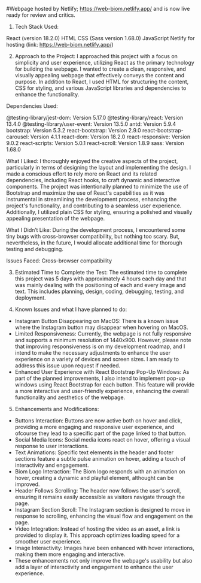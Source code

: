 #Webpage hosted by Netlify; https://web-biom.netlify.app/ and is now live ready for review and critics.

1. Tech Stack Used:

React (version 18.2.0)
HTML
CSS (Sass version 1.68.0)
JavaScript
Netlify for hosting (link: https://web-biom.netlify.app/)

2. Approach to the Project:
I approached this project with a focus on simplicity and user experience, utilizing React as the primary technology for building the webpage. I wanted to create a clean, responsive, and visually appealing webpage that effectively conveys the content and purpose. In addition to React, I used HTML for structuring the content, CSS for styling, and various JavaScript libraries and dependencies to enhance the functionality.

Dependencies Used:

@testing-library/jest-dom: Version 5.17.0
@testing-library/react: Version 13.4.0
@testing-library/user-event: Version 13.5.0
antd: Version 5.9.4
bootstrap: Version 5.3.2
react-bootstrap: Version 2.9.0
react-bootstrap-carousel: Version 4.1.1
react-dom: Version 18.2.0
react-responsive: Version 9.0.2
react-scripts: Version 5.0.1
react-scroll: Version 1.8.9
sass: Version 1.68.0


What I Liked:
I thoroughly enjoyed the creative aspects of the project, particularly in terms of designing the layout and implementing the design. I made a conscious effort to rely more on React and its related dependencies, including React hooks, to craft dynamic and interactive components. The project was intentionally planned to minimize the use of Bootstrap and maximize the use of React's capabilities as it was instrumental in streamlining the development process, enhancing the project's functionality, and contributing to a seamless user experience. Additionally, I utilized plain CSS for styling, ensuring a polished and visually appealing presentation of the webpage.

What I Didn’t Like:
During the development process, I encountered some tiny bugs with cross-browser compatibility, but nothing too scary. But, nevertheless, in the future, I would allocate additional time for thorough testing and debugging.

Issues Faced:
Cross-browser compatibility

3. Estimated Time to Complete the Test:
The estimated time to complete this project was 5 days with approximately 4 hours each day and that was mainly dealing with the positioning of each and every image and text. This includes planning, design, coding, debugging, testing, and deployment.

4. Known Issues and what I have planned to do:

- Instagram Button Disappearing on MacOS: There is a known issue where the Instagram button may disappear when hovering on MacOS.
- Limited Responsiveness: Currently, the webpage is not fully responsive and supports a minimum resolution of 1440x900. However, please note that improving responsiveness is on my development roadmap, and I intend to make the necessary adjustments to enhance the user experience on a variety of devices and screen sizes. I am ready to address this issue upon request if needed.
- Enhanced User Experience with React Bootstrap Pop-Up Windows: As part of the planned improvements, I also intend to implement pop-up windows using React Bootstrap for each button. This feature will provide a more interactive and user-friendly experience, enhancing the overall functionality and aesthetics of the webpage.

5. Enhancements and Modifications:
   
- Buttons Interaction: Buttons are now active both on hover and click, providing a more engaging and responsive user experience, and ofcourse they lead to a specific part of the page linked to that button.
- Social Media Icons: Social media icons react on hover, offering a visual response to user interactions.
- Text Animations: Specific text elements in the header and footer sections feature a subtle pulse animation on hover, adding a touch of interactivity and engagement.
- Biom Logo Interaction: The Biom logo responds with an animation on hover, creating a dynamic and playful element, althought can be improved.
- Header Follows Scrolling: The header now follows the user's scroll, ensuring it remains easily accessible as visitors navigate through the page.
- Instagram Section Scroll: The Instagram section is designed to move in response to scrolling, enhancing the visual flow and engagement on the page.
- Video Integration: Instead of hosting the video as an asset, a link is provided to display it. This approach optimizes loading speed for a smoother user experience.
- Image Interactivity: Images have been enhanced with hover interactions, making them more engaging and interactive.
- These enhancements not only improve the webpage's usability but also add a layer of interactivity and engagement to enhance the user experience.

